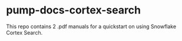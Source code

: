 # pump-docs-cortex-search

This repo contains 2 .pdf manuals for a quickstart on using Snowflake Cortex Search.
